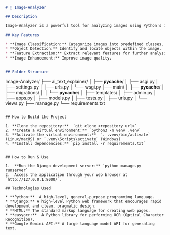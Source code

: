 ```markdown
# 📸 Image-Analyzer

## Description

Image-Analyzer is a powerful tool for analyzing images using Python's image processing capabilities and a user-friendly HTML interface. It provides comprehensive image analysis, including classification, object detection, feature extraction, and enhancement.

## Key Features

* **Image Classification:** Categorize images into predefined classes.
* **Object Detection:** Identify and locate objects within the image.
* **Feature Extraction:** Extract relevant features for further analysis.
* **Image Enhancement:** Improve image quality.


## Folder Structure

```
Image-Analyzer/
├── ai_text_explainer/
│   ├── __pycache__/
│   ├── asgi.py
│   ├── settings.py
│   ├── urls.py
│   └── wsgi.py
├── main/
│   ├── __pycache__/
│   ├── migrations/
│   │   └── __pycache__/
│   ├── templates/
│   ├── admin.py
│   ├── apps.py
│   ├── models.py
│   ├── tests.py
│   ├── urls.py
│   └── views.py
├── manage.py
└── requirements.txt
```

## How to Build the Project

1. **Clone the repository:**  `git clone <repository_url>`
2. **Create a virtual environment:** `python3 -m venv .venv`
3. **Activate the virtual environment:**  `. .venv/bin/activate` (Linux/macOS) or `.venv\Scripts\activate` (Windows)
4. **Install dependencies:** `pip install -r requirements.txt`


## How to Run & Use

1.  **Run the Django development server:** `python manage.py runserver`
2.  Access the application through your web browser at `http://127.0.0.1:8000/`.

## Technologies Used

* **Python:**  A high-level, general-purpose programming language.
* **Django:** A high-level Python web framework that encourages rapid development and clean, pragmatic design.
* **HTML:** The standard markup language for creating web pages.
* **easyocr:**  A Python library for performing OCR (Optical Character Recognition).
* **Google Gemini API:** A large language model API for generating text.

```
